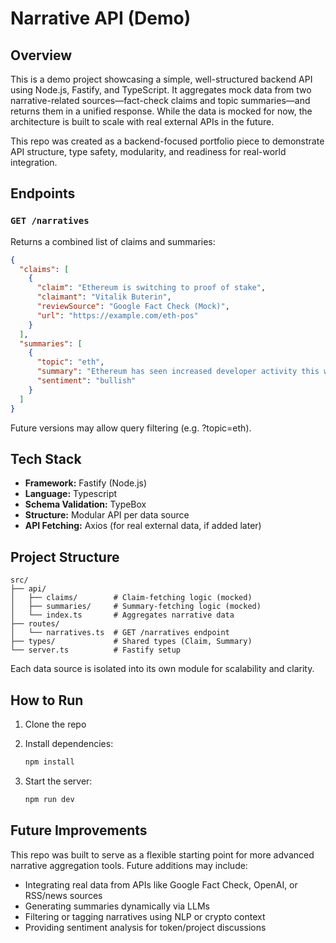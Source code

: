 # Narrative API (Demo)

## Overview

This is a demo project showcasing a simple, well-structured backend API using Node.js, Fastify, and TypeScript. It aggregates mock data from two narrative-related sources—fact-check claims and topic summaries—and returns them in a unified response. While the data is mocked for now, the architecture is built to scale with real external APIs in the future.

This repo was created as a backend-focused portfolio piece to demonstrate API structure, type safety, modularity, and readiness for real-world integration.

## Endpoints

### `GET /narratives`

Returns a combined list of claims and summaries:

```json
{
  "claims": [
    {
      "claim": "Ethereum is switching to proof of stake",
      "claimant": "Vitalik Buterin",
      "reviewSource": "Google Fact Check (Mock)",
      "url": "https://example.com/eth-pos"
    }
  ],
  "summaries": [
    {
      "topic": "eth",
      "summary": "Ethereum has seen increased developer activity this week, with continued optimism around L2 scaling solutions.",
      "sentiment": "bullish"
    }
  ]
}
```

Future versions may allow query filtering (e.g. ?topic=eth).

## Tech Stack

- **Framework:** Fastify (Node.js)
- **Language:** Typescript
- **Schema Validation:** TypeBox
- **Structure:** Modular API per data source
- **API Fetching:** Axios (for real external data, if added later)

## Project Structure

```
src/
├── api/
│   ├── claims/        # Claim-fetching logic (mocked)
│   ├── summaries/     # Summary-fetching logic (mocked)
│   └── index.ts       # Aggregates narrative data
├── routes/
│   └── narratives.ts  # GET /narratives endpoint
├── types/             # Shared types (Claim, Summary)
└── server.ts          # Fastify setup
```

Each data source is isolated into its own module for scalability and clarity.

## How to Run

1. Clone the repo
2. Install dependencies:

   ```sh
   npm install
   ```

3. Start the server:
   ```sh
   npm run dev
   ```

## Future Improvements

This repo was built to serve as a flexible starting point for more advanced narrative aggregation tools. Future additions may include:

- Integrating real data from APIs like Google Fact Check, OpenAI, or RSS/news sources
- Generating summaries dynamically via LLMs
- Filtering or tagging narratives using NLP or crypto context
- Providing sentiment analysis for token/project discussions
